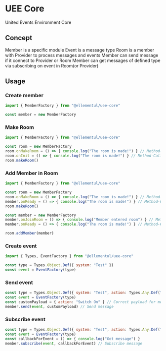 # UEE Core
United Events Environment Core

## Concept
Member is a specific module
Event is a message type
Room is a member with Provider to process messages and events
Member can send message if it connect to Provider or Room
Member can get messages of defined type via subscribing on event in Room(or Provider)

## Usage

### Create member
```js
import { MemberFactory } from "@ellementul/uee-core"

const member = new MemberFactory
```

### Make Room
```js
import { MemberFactory } from "@ellementul/uee-core"

const room = new MemberFactory
room.onMakeRoom = () => { console.log("The room is made!") } // Method-Callback if set then call after make room
room.onInit = () => { console.log("The room is made!") } // Method-Callback if set then call after make room or connection to room 
room.makeRoom()
```

### Add Member in Room
```js
import { MemberFactory } from "@ellementul/uee-core"

const room = new MemberFactory
room.onMakeRoom = () => { console.log("The room is made!") } // Method-Callback if set then call after make room
member.onReady = () => { console.log("The room is made!") } // Method-Callback if set then call after make room or connection to room 
room.makeRoom()

const member = new MemberFactory
member.onJoinRoom = () => { console.log("Member entered room") } // Method-Callback if set then call after make room
member.onReady = () => { console.log("The room is made!") } // Method-Callback if set then call after make room or connection to room

room.addMember(member)
```

### Create event
```js
import { Types, EventFactory } from "@ellementul/uee-core"

const type = Types.Object.Def({ system: "Test" })
const event = EventFactory(type)
```

### Send event
```js
const type = Types.Object.Def({ system: "Test", action: Types.Any.Def("Switch On", "Switch Off") })
const event = EventFactory(type)
const customPayload = { action: "Switch On" } // Correct payload for message type
member.send(event, customPayload) // Send message
```

### Subscribe event
```js
const type = Types.Object.Def({ system: "Test", action: Types.Any.Def("Switch On", "Switch Off") })
const event = EventFactory(type)
const callbackForEvent = () => { console.log("Got message") }
member.subscribe(event, callbackForEvent) // Subscribe message
```